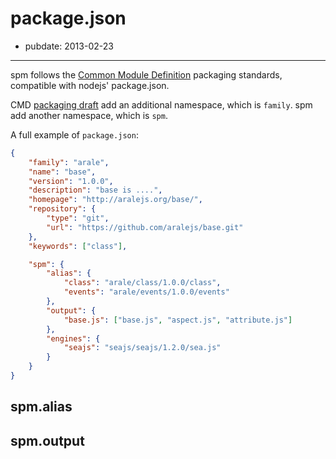 # package.json

- pubdate: 2013-02-23

----------

spm follows the [Common Module Definition](https://github.com/spmjs/specification) packaging standards, compatible with nodejs' package.json.

CMD [packaging draft](https://github.com/spmjs/specification/blob/master/draft/package.md) add an additional namespace, which is `family`. spm add another namespace, which is `spm`.

A full example of `package.json`:

```json
{
    "family": "arale",
    "name": "base",
    "version": "1.0.0",
    "description": "base is ....",
    "homepage": "http://aralejs.org/base/",
    "repository": {
        "type": "git",
        "url": "https://github.com/aralejs/base.git"
    },
    "keywords": ["class"],

    "spm": {
        "alias": {
            "class": "arale/class/1.0.0/class",
            "events": "arale/events/1.0.0/events"
        },
        "output": {
            "base.js": ["base.js", "aspect.js", "attribute.js"]
        },
        "engines": {
            "seajs": "seajs/seajs/1.2.0/sea.js"
        }
    }
}
```

## spm.alias

## spm.output
